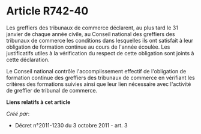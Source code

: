 # Article R742-40

Les greffiers des tribunaux de commerce déclarent, au plus tard le 31 janvier de chaque année civile, au Conseil national des
greffiers des tribunaux de commerce les conditions dans lesquelles ils ont satisfait à leur obligation de formation continue
au cours de l'année écoulée. Les justificatifs utiles à la vérification du respect de cette obligation sont joints à cette
déclaration.

Le Conseil national contrôle l'accomplissement effectif de l'obligation de formation continue des greffiers des tribunaux de
commerce en vérifiant les critères des formations suivies ainsi que leur lien nécessaire avec l'activité de greffier de
tribunal de commerce.

**Liens relatifs à cet article**

_Créé par_:

  - Décret n°2011-1230 du 3 octobre 2011 - art. 3
